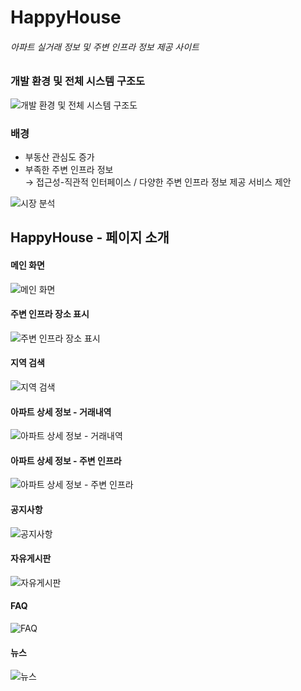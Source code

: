 # HappyHouse
###### 아파트 실거래 정보 및 주변 인프라 정보 제공 사이트

### 개발 환경 및 전체 시스템 구조도
![개발 환경 및 전체 시스템 구조도](https://user-images.githubusercontent.com/68692871/174487738-e6ed42d1-6cf3-4266-bd21-bf1b9f73f14a.png)

### 배경
- 부동산 관심도 증가
- 부족한 주변 인프라 정보  
&rarr; 접근성-직관적 인터페이스 / 다양한 주변 인프라 정보 제공 서비스 제안

![시장 분석](https://user-images.githubusercontent.com/68692871/174487771-0be3d294-8684-4a8a-941a-c8d38fd4c9b4.png)

## HappyHouse - 페이지 소개
#### 메인 화면
![메인 화면](https://user-images.githubusercontent.com/68692871/174487770-a546f090-b6ce-41ec-b8b9-666ac0c2949f.png)

#### 주변 인프라 장소 표시
![주변 인프라 장소 표시](https://user-images.githubusercontent.com/68692871/174487783-d1c1a40b-0c2f-4ba1-a1ea-90174bc433a2.png)

#### 지역 검색
![지역 검색](https://user-images.githubusercontent.com/68692871/174487784-0d0004c3-f3fb-47e8-9cbf-8a994b4e7e5c.png)

#### 아파트 상세 정보 - 거래내역
![아파트 상세 정보 - 거래내역](https://user-images.githubusercontent.com/68692871/174487775-5754d2cc-a414-41f3-9b7b-bd7ad443837c.png)

#### 아파트 상세 정보 - 주변 인프라
![아파트 상세 정보 - 주변 인프라](https://user-images.githubusercontent.com/68692871/174487779-784ca113-0116-4a95-bb46-96538569c698.png)

#### 공지사항
![공지사항](https://user-images.githubusercontent.com/68692871/174487768-95ad68bb-e443-4730-8bc5-ea6f5c0538d7.png)

#### 자유게시판
![자유게시판](https://user-images.githubusercontent.com/68692871/174487782-b34a56e9-7269-4b1c-bd96-a3e1bda57d16.png)

#### FAQ
![FAQ](https://user-images.githubusercontent.com/68692871/174487765-b622601f-53c3-4a5b-8c3b-4c9c99161040.png)

#### 뉴스
![뉴스](https://user-images.githubusercontent.com/68692871/174487769-0d23a5d9-88d5-4be5-aa7d-07bf9f980db6.png)
